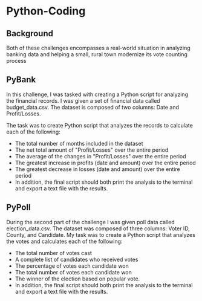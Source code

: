 # Python-Coding

## Background
Both of these challenges encompasses a real-world situation in analyzing banking data and helping a small, rural town modernize its vote counting process

## PyBank
In this challenge, I was tasked with creating a Python script for analyzing the financial records. I was given a set of financial data called budget_data.csv. The dataset is composed of two columns: Date and Profit/Losses.

The task was to create Python script that analyzes the records to calculate each of the following:
* The total number of months included in the dataset
* The net total amount of "Profit/Losses" over the entire period
* The average of the changes in "Profit/Losses" over the entire period
* The greatest increase in profits (date and amount) over the entire period
* The greatest decrease in losses (date and amount) over the entire period
* In addition, the final script should both print the analysis to the terminal and export a text file with the results.

## PyPoll
During the second part of the challenge I was given poll data called election_data.csv. The dataset was composed of three columns: Voter ID, County, and Candidate. My task was to create a Python script that analyzes the votes and calculates each of the following:
* The total number of votes cast
* A complete list of candidates who received votes
* The percentage of votes each candidate won
* The total number of votes each candidate won
* The winner of the election based on popular vote.
* In addition, the final script should both print the analysis to the terminal and export a text file with the results.







